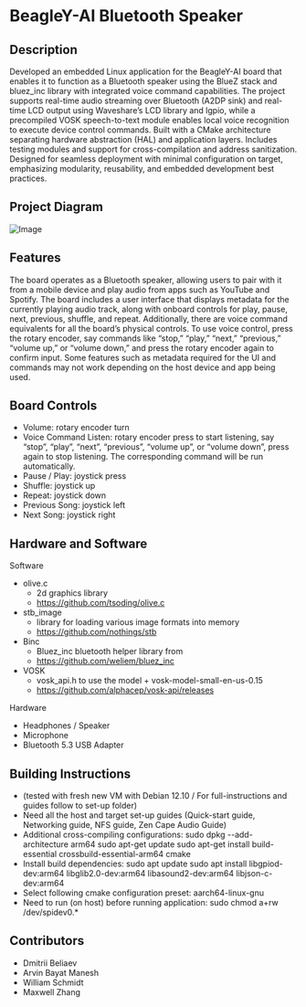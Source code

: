 # BeagleY-AI Bluetooth Speaker
## Description 
Developed an embedded Linux application for the BeagleY-AI board that enables it to function as a Bluetooth speaker using the BlueZ stack and bluez_inc library with integrated voice command capabilities. The project supports real-time audio streaming over Bluetooth (A2DP sink) and real-time LCD output using Waveshare’s LCD library and lgpio, while a precompiled VOSK speech-to-text module enables local voice recognition to execute device control commands. Built with a CMake architecture separating hardware abstraction (HAL) and application layers. Includes testing modules and support for cross-compilation and address sanitization. Designed for seamless deployment with minimal configuration on target, emphasizing modularity, reusability, and embedded development best practices.

## Project Diagram 
![Image](https://github.com/user-attachments/assets/211d9995-6745-44fe-9b87-8cf5652ee46c)

## Features
The board operates as a Bluetooth speaker, allowing users to pair with it from a mobile device and
play audio from apps such as YouTube and Spotify. The board includes a user interface that displays
metadata for the currently playing audio track, along with onboard controls for play, pause, next,
previous, shuffle, and repeat. Additionally, there are voice command equivalents for all the board’s
physical controls. To use voice control, press the rotary encoder, say commands like “stop,” “play,”
“next,” “previous,” “volume up,” or “volume down,” and press the rotary encoder again to confirm
input. Some features such as metadata required for the UI and commands may not work depending on
the host device and app being used.

## Board Controls
- Volume: rotary encoder turn
- Voice Command Listen: rotary encoder press to start listening, say “stop”, “play”, “next”,
“previous”, “volume up”, or “volume down”, press again to stop listening. The corresponding
command will be run automatically.
- Pause / Play: joystick press
- Shuffle: joystick up
- Repeat: joystick down
- Previous Song: joystick left
- Next Song: joystick right

## Hardware and Software
Software
- olive.c
  - 2d graphics library
  - https://github.com/tsoding/olive.c
- stb_image
  - library for loading various image formats into memory
  - https://github.com/nothings/stb
- Binc
  - Bluez_inc bluetooth helper library from
  - https://github.com/weliem/bluez_inc
- VOSK
  - vosk_api.h to use the model + vosk-model-small-en-us-0.15
  - https://github.com/alphacep/vosk-api/releases

Hardware
- Headphones / Speaker
- Microphone
- Bluetooth 5.3 USB Adapter

## Building Instructions
- (tested with fresh new VM with Debian 12.10 / For full-instructions and guides follow to set-up folder)
- Need all the host and target set-up guides (Quick-start guide, Networking guide, NFS guide,
Zen Cape Audio Guide)
- Additional cross-compiling configurations:
sudo dpkg --add-architecture arm64
sudo apt-get update
sudo apt-get install build-essential crossbuild-essential-arm64 cmake
- Install build dependencies:
sudo apt update
sudo apt install libgpiod-dev:arm64 libglib2.0-dev:arm64 libasound2-dev:arm64
libjson-c-dev:arm64
- Select following cmake configuration preset: aarch64-linux-gnu
- Need to run (on host) before running application: sudo chmod a+rw /dev/spidev0.*

## Contributors 

- Dmitrii Beliaev
- Arvin Bayat Manesh
- William Schmidt
- Maxwell Zhang
